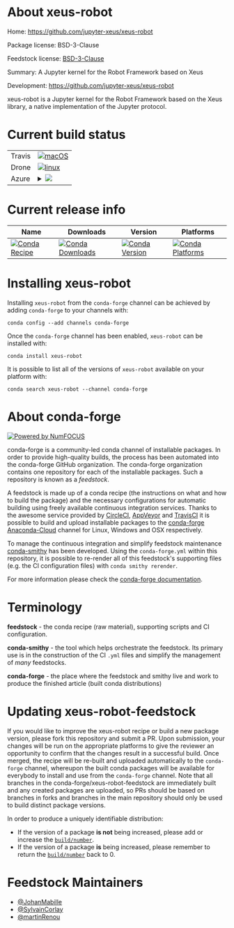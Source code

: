 About xeus-robot
================

Home: https://github.com/jupyter-xeus/xeus-robot

Package license: BSD-3-Clause

Feedstock license: [BSD-3-Clause](https://github.com/conda-forge/xeus-robot-feedstock/blob/master/LICENSE.txt)

Summary: A Jupyter kernel for the Robot Framework based on Xeus

Development: https://github.com/jupyter-xeus/xeus-robot

xeus-robot is a Jupyter kernel for the Robot Framework based on the Xeus library, a native implementation of the Jupyter protocol.

Current build status
====================


<table><tr>
    <td>Travis</td>
    <td>
      <a href="https://travis-ci.com/conda-forge/xeus-robot-feedstock">
        <img alt="macOS" src="https://img.shields.io/travis/com/conda-forge/xeus-robot-feedstock/master.svg?label=macOS">
      </a>
    </td>
  </tr><tr>
    <td>Drone</td>
    <td>
      <a href="https://cloud.drone.io/conda-forge/xeus-robot-feedstock">
        <img alt="linux" src="https://img.shields.io/drone/build/conda-forge/xeus-robot-feedstock/master.svg?label=Linux">
      </a>
    </td>
  </tr>
    
  <tr>
    <td>Azure</td>
    <td>
      <details>
        <summary>
          <a href="https://dev.azure.com/conda-forge/feedstock-builds/_build/latest?definitionId=10871&branchName=master">
            <img src="https://dev.azure.com/conda-forge/feedstock-builds/_apis/build/status/xeus-robot-feedstock?branchName=master">
          </a>
        </summary>
        <table>
          <thead><tr><th>Variant</th><th>Status</th></tr></thead>
          <tbody><tr>
              <td>linux_64_python3.7.____cpythonvariantdefault</td>
              <td>
                <a href="https://dev.azure.com/conda-forge/feedstock-builds/_build/latest?definitionId=10871&branchName=master">
                  <img src="https://dev.azure.com/conda-forge/feedstock-builds/_apis/build/status/xeus-robot-feedstock?branchName=master&jobName=linux&configuration=linux_64_python3.7.____cpythonvariantdefault" alt="variant">
                </a>
              </td>
            </tr><tr>
              <td>linux_64_python3.7.____cpythonvariantstatic</td>
              <td>
                <a href="https://dev.azure.com/conda-forge/feedstock-builds/_build/latest?definitionId=10871&branchName=master">
                  <img src="https://dev.azure.com/conda-forge/feedstock-builds/_apis/build/status/xeus-robot-feedstock?branchName=master&jobName=linux&configuration=linux_64_python3.7.____cpythonvariantstatic" alt="variant">
                </a>
              </td>
            </tr><tr>
              <td>linux_64_python3.8.____cpythonvariantdefault</td>
              <td>
                <a href="https://dev.azure.com/conda-forge/feedstock-builds/_build/latest?definitionId=10871&branchName=master">
                  <img src="https://dev.azure.com/conda-forge/feedstock-builds/_apis/build/status/xeus-robot-feedstock?branchName=master&jobName=linux&configuration=linux_64_python3.8.____cpythonvariantdefault" alt="variant">
                </a>
              </td>
            </tr><tr>
              <td>linux_64_python3.8.____cpythonvariantstatic</td>
              <td>
                <a href="https://dev.azure.com/conda-forge/feedstock-builds/_build/latest?definitionId=10871&branchName=master">
                  <img src="https://dev.azure.com/conda-forge/feedstock-builds/_apis/build/status/xeus-robot-feedstock?branchName=master&jobName=linux&configuration=linux_64_python3.8.____cpythonvariantstatic" alt="variant">
                </a>
              </td>
            </tr><tr>
              <td>linux_64_python3.9.____cpythonvariantdefault</td>
              <td>
                <a href="https://dev.azure.com/conda-forge/feedstock-builds/_build/latest?definitionId=10871&branchName=master">
                  <img src="https://dev.azure.com/conda-forge/feedstock-builds/_apis/build/status/xeus-robot-feedstock?branchName=master&jobName=linux&configuration=linux_64_python3.9.____cpythonvariantdefault" alt="variant">
                </a>
              </td>
            </tr><tr>
              <td>linux_64_python3.9.____cpythonvariantstatic</td>
              <td>
                <a href="https://dev.azure.com/conda-forge/feedstock-builds/_build/latest?definitionId=10871&branchName=master">
                  <img src="https://dev.azure.com/conda-forge/feedstock-builds/_apis/build/status/xeus-robot-feedstock?branchName=master&jobName=linux&configuration=linux_64_python3.9.____cpythonvariantstatic" alt="variant">
                </a>
              </td>
            </tr><tr>
              <td>linux_aarch64_python3.7.____cpythonvariantdefault</td>
              <td>
                <a href="https://dev.azure.com/conda-forge/feedstock-builds/_build/latest?definitionId=10871&branchName=master">
                  <img src="https://dev.azure.com/conda-forge/feedstock-builds/_apis/build/status/xeus-robot-feedstock?branchName=master&jobName=linux&configuration=linux_aarch64_python3.7.____cpythonvariantdefault" alt="variant">
                </a>
              </td>
            </tr><tr>
              <td>linux_aarch64_python3.7.____cpythonvariantstatic</td>
              <td>
                <a href="https://dev.azure.com/conda-forge/feedstock-builds/_build/latest?definitionId=10871&branchName=master">
                  <img src="https://dev.azure.com/conda-forge/feedstock-builds/_apis/build/status/xeus-robot-feedstock?branchName=master&jobName=linux&configuration=linux_aarch64_python3.7.____cpythonvariantstatic" alt="variant">
                </a>
              </td>
            </tr><tr>
              <td>linux_aarch64_python3.8.____cpythonvariantdefault</td>
              <td>
                <a href="https://dev.azure.com/conda-forge/feedstock-builds/_build/latest?definitionId=10871&branchName=master">
                  <img src="https://dev.azure.com/conda-forge/feedstock-builds/_apis/build/status/xeus-robot-feedstock?branchName=master&jobName=linux&configuration=linux_aarch64_python3.8.____cpythonvariantdefault" alt="variant">
                </a>
              </td>
            </tr><tr>
              <td>linux_aarch64_python3.8.____cpythonvariantstatic</td>
              <td>
                <a href="https://dev.azure.com/conda-forge/feedstock-builds/_build/latest?definitionId=10871&branchName=master">
                  <img src="https://dev.azure.com/conda-forge/feedstock-builds/_apis/build/status/xeus-robot-feedstock?branchName=master&jobName=linux&configuration=linux_aarch64_python3.8.____cpythonvariantstatic" alt="variant">
                </a>
              </td>
            </tr><tr>
              <td>linux_aarch64_python3.9.____cpythonvariantdefault</td>
              <td>
                <a href="https://dev.azure.com/conda-forge/feedstock-builds/_build/latest?definitionId=10871&branchName=master">
                  <img src="https://dev.azure.com/conda-forge/feedstock-builds/_apis/build/status/xeus-robot-feedstock?branchName=master&jobName=linux&configuration=linux_aarch64_python3.9.____cpythonvariantdefault" alt="variant">
                </a>
              </td>
            </tr><tr>
              <td>linux_aarch64_python3.9.____cpythonvariantstatic</td>
              <td>
                <a href="https://dev.azure.com/conda-forge/feedstock-builds/_build/latest?definitionId=10871&branchName=master">
                  <img src="https://dev.azure.com/conda-forge/feedstock-builds/_apis/build/status/xeus-robot-feedstock?branchName=master&jobName=linux&configuration=linux_aarch64_python3.9.____cpythonvariantstatic" alt="variant">
                </a>
              </td>
            </tr><tr>
              <td>linux_ppc64le_python3.7.____cpythonvariantdefault</td>
              <td>
                <a href="https://dev.azure.com/conda-forge/feedstock-builds/_build/latest?definitionId=10871&branchName=master">
                  <img src="https://dev.azure.com/conda-forge/feedstock-builds/_apis/build/status/xeus-robot-feedstock?branchName=master&jobName=linux&configuration=linux_ppc64le_python3.7.____cpythonvariantdefault" alt="variant">
                </a>
              </td>
            </tr><tr>
              <td>linux_ppc64le_python3.7.____cpythonvariantstatic</td>
              <td>
                <a href="https://dev.azure.com/conda-forge/feedstock-builds/_build/latest?definitionId=10871&branchName=master">
                  <img src="https://dev.azure.com/conda-forge/feedstock-builds/_apis/build/status/xeus-robot-feedstock?branchName=master&jobName=linux&configuration=linux_ppc64le_python3.7.____cpythonvariantstatic" alt="variant">
                </a>
              </td>
            </tr><tr>
              <td>linux_ppc64le_python3.8.____cpythonvariantdefault</td>
              <td>
                <a href="https://dev.azure.com/conda-forge/feedstock-builds/_build/latest?definitionId=10871&branchName=master">
                  <img src="https://dev.azure.com/conda-forge/feedstock-builds/_apis/build/status/xeus-robot-feedstock?branchName=master&jobName=linux&configuration=linux_ppc64le_python3.8.____cpythonvariantdefault" alt="variant">
                </a>
              </td>
            </tr><tr>
              <td>linux_ppc64le_python3.8.____cpythonvariantstatic</td>
              <td>
                <a href="https://dev.azure.com/conda-forge/feedstock-builds/_build/latest?definitionId=10871&branchName=master">
                  <img src="https://dev.azure.com/conda-forge/feedstock-builds/_apis/build/status/xeus-robot-feedstock?branchName=master&jobName=linux&configuration=linux_ppc64le_python3.8.____cpythonvariantstatic" alt="variant">
                </a>
              </td>
            </tr><tr>
              <td>linux_ppc64le_python3.9.____cpythonvariantdefault</td>
              <td>
                <a href="https://dev.azure.com/conda-forge/feedstock-builds/_build/latest?definitionId=10871&branchName=master">
                  <img src="https://dev.azure.com/conda-forge/feedstock-builds/_apis/build/status/xeus-robot-feedstock?branchName=master&jobName=linux&configuration=linux_ppc64le_python3.9.____cpythonvariantdefault" alt="variant">
                </a>
              </td>
            </tr><tr>
              <td>linux_ppc64le_python3.9.____cpythonvariantstatic</td>
              <td>
                <a href="https://dev.azure.com/conda-forge/feedstock-builds/_build/latest?definitionId=10871&branchName=master">
                  <img src="https://dev.azure.com/conda-forge/feedstock-builds/_apis/build/status/xeus-robot-feedstock?branchName=master&jobName=linux&configuration=linux_ppc64le_python3.9.____cpythonvariantstatic" alt="variant">
                </a>
              </td>
            </tr><tr>
              <td>osx_64_python3.7.____cpythonvariantdefault</td>
              <td>
                <a href="https://dev.azure.com/conda-forge/feedstock-builds/_build/latest?definitionId=10871&branchName=master">
                  <img src="https://dev.azure.com/conda-forge/feedstock-builds/_apis/build/status/xeus-robot-feedstock?branchName=master&jobName=osx&configuration=osx_64_python3.7.____cpythonvariantdefault" alt="variant">
                </a>
              </td>
            </tr><tr>
              <td>osx_64_python3.7.____cpythonvariantstatic</td>
              <td>
                <a href="https://dev.azure.com/conda-forge/feedstock-builds/_build/latest?definitionId=10871&branchName=master">
                  <img src="https://dev.azure.com/conda-forge/feedstock-builds/_apis/build/status/xeus-robot-feedstock?branchName=master&jobName=osx&configuration=osx_64_python3.7.____cpythonvariantstatic" alt="variant">
                </a>
              </td>
            </tr><tr>
              <td>osx_64_python3.8.____cpythonvariantdefault</td>
              <td>
                <a href="https://dev.azure.com/conda-forge/feedstock-builds/_build/latest?definitionId=10871&branchName=master">
                  <img src="https://dev.azure.com/conda-forge/feedstock-builds/_apis/build/status/xeus-robot-feedstock?branchName=master&jobName=osx&configuration=osx_64_python3.8.____cpythonvariantdefault" alt="variant">
                </a>
              </td>
            </tr><tr>
              <td>osx_64_python3.8.____cpythonvariantstatic</td>
              <td>
                <a href="https://dev.azure.com/conda-forge/feedstock-builds/_build/latest?definitionId=10871&branchName=master">
                  <img src="https://dev.azure.com/conda-forge/feedstock-builds/_apis/build/status/xeus-robot-feedstock?branchName=master&jobName=osx&configuration=osx_64_python3.8.____cpythonvariantstatic" alt="variant">
                </a>
              </td>
            </tr><tr>
              <td>osx_64_python3.9.____cpythonvariantdefault</td>
              <td>
                <a href="https://dev.azure.com/conda-forge/feedstock-builds/_build/latest?definitionId=10871&branchName=master">
                  <img src="https://dev.azure.com/conda-forge/feedstock-builds/_apis/build/status/xeus-robot-feedstock?branchName=master&jobName=osx&configuration=osx_64_python3.9.____cpythonvariantdefault" alt="variant">
                </a>
              </td>
            </tr><tr>
              <td>osx_64_python3.9.____cpythonvariantstatic</td>
              <td>
                <a href="https://dev.azure.com/conda-forge/feedstock-builds/_build/latest?definitionId=10871&branchName=master">
                  <img src="https://dev.azure.com/conda-forge/feedstock-builds/_apis/build/status/xeus-robot-feedstock?branchName=master&jobName=osx&configuration=osx_64_python3.9.____cpythonvariantstatic" alt="variant">
                </a>
              </td>
            </tr><tr>
              <td>osx_arm64_python3.8.____cpythonvariantdefault</td>
              <td>
                <a href="https://dev.azure.com/conda-forge/feedstock-builds/_build/latest?definitionId=10871&branchName=master">
                  <img src="https://dev.azure.com/conda-forge/feedstock-builds/_apis/build/status/xeus-robot-feedstock?branchName=master&jobName=osx&configuration=osx_arm64_python3.8.____cpythonvariantdefault" alt="variant">
                </a>
              </td>
            </tr><tr>
              <td>osx_arm64_python3.8.____cpythonvariantstatic</td>
              <td>
                <a href="https://dev.azure.com/conda-forge/feedstock-builds/_build/latest?definitionId=10871&branchName=master">
                  <img src="https://dev.azure.com/conda-forge/feedstock-builds/_apis/build/status/xeus-robot-feedstock?branchName=master&jobName=osx&configuration=osx_arm64_python3.8.____cpythonvariantstatic" alt="variant">
                </a>
              </td>
            </tr><tr>
              <td>osx_arm64_python3.9.____cpythonvariantdefault</td>
              <td>
                <a href="https://dev.azure.com/conda-forge/feedstock-builds/_build/latest?definitionId=10871&branchName=master">
                  <img src="https://dev.azure.com/conda-forge/feedstock-builds/_apis/build/status/xeus-robot-feedstock?branchName=master&jobName=osx&configuration=osx_arm64_python3.9.____cpythonvariantdefault" alt="variant">
                </a>
              </td>
            </tr><tr>
              <td>osx_arm64_python3.9.____cpythonvariantstatic</td>
              <td>
                <a href="https://dev.azure.com/conda-forge/feedstock-builds/_build/latest?definitionId=10871&branchName=master">
                  <img src="https://dev.azure.com/conda-forge/feedstock-builds/_apis/build/status/xeus-robot-feedstock?branchName=master&jobName=osx&configuration=osx_arm64_python3.9.____cpythonvariantstatic" alt="variant">
                </a>
              </td>
            </tr><tr>
              <td>win_64_python3.7.____cpythonvariantdefault</td>
              <td>
                <a href="https://dev.azure.com/conda-forge/feedstock-builds/_build/latest?definitionId=10871&branchName=master">
                  <img src="https://dev.azure.com/conda-forge/feedstock-builds/_apis/build/status/xeus-robot-feedstock?branchName=master&jobName=win&configuration=win_64_python3.7.____cpythonvariantdefault" alt="variant">
                </a>
              </td>
            </tr><tr>
              <td>win_64_python3.7.____cpythonvariantstatic</td>
              <td>
                <a href="https://dev.azure.com/conda-forge/feedstock-builds/_build/latest?definitionId=10871&branchName=master">
                  <img src="https://dev.azure.com/conda-forge/feedstock-builds/_apis/build/status/xeus-robot-feedstock?branchName=master&jobName=win&configuration=win_64_python3.7.____cpythonvariantstatic" alt="variant">
                </a>
              </td>
            </tr><tr>
              <td>win_64_python3.8.____cpythonvariantdefault</td>
              <td>
                <a href="https://dev.azure.com/conda-forge/feedstock-builds/_build/latest?definitionId=10871&branchName=master">
                  <img src="https://dev.azure.com/conda-forge/feedstock-builds/_apis/build/status/xeus-robot-feedstock?branchName=master&jobName=win&configuration=win_64_python3.8.____cpythonvariantdefault" alt="variant">
                </a>
              </td>
            </tr><tr>
              <td>win_64_python3.8.____cpythonvariantstatic</td>
              <td>
                <a href="https://dev.azure.com/conda-forge/feedstock-builds/_build/latest?definitionId=10871&branchName=master">
                  <img src="https://dev.azure.com/conda-forge/feedstock-builds/_apis/build/status/xeus-robot-feedstock?branchName=master&jobName=win&configuration=win_64_python3.8.____cpythonvariantstatic" alt="variant">
                </a>
              </td>
            </tr><tr>
              <td>win_64_python3.9.____cpythonvariantdefault</td>
              <td>
                <a href="https://dev.azure.com/conda-forge/feedstock-builds/_build/latest?definitionId=10871&branchName=master">
                  <img src="https://dev.azure.com/conda-forge/feedstock-builds/_apis/build/status/xeus-robot-feedstock?branchName=master&jobName=win&configuration=win_64_python3.9.____cpythonvariantdefault" alt="variant">
                </a>
              </td>
            </tr><tr>
              <td>win_64_python3.9.____cpythonvariantstatic</td>
              <td>
                <a href="https://dev.azure.com/conda-forge/feedstock-builds/_build/latest?definitionId=10871&branchName=master">
                  <img src="https://dev.azure.com/conda-forge/feedstock-builds/_apis/build/status/xeus-robot-feedstock?branchName=master&jobName=win&configuration=win_64_python3.9.____cpythonvariantstatic" alt="variant">
                </a>
              </td>
            </tr>
          </tbody>
        </table>
      </details>
    </td>
  </tr>
</table>

Current release info
====================

| Name | Downloads | Version | Platforms |
| --- | --- | --- | --- |
| [![Conda Recipe](https://img.shields.io/badge/recipe-xeus--robot-green.svg)](https://anaconda.org/conda-forge/xeus-robot) | [![Conda Downloads](https://img.shields.io/conda/dn/conda-forge/xeus-robot.svg)](https://anaconda.org/conda-forge/xeus-robot) | [![Conda Version](https://img.shields.io/conda/vn/conda-forge/xeus-robot.svg)](https://anaconda.org/conda-forge/xeus-robot) | [![Conda Platforms](https://img.shields.io/conda/pn/conda-forge/xeus-robot.svg)](https://anaconda.org/conda-forge/xeus-robot) |

Installing xeus-robot
=====================

Installing `xeus-robot` from the `conda-forge` channel can be achieved by adding `conda-forge` to your channels with:

```
conda config --add channels conda-forge
```

Once the `conda-forge` channel has been enabled, `xeus-robot` can be installed with:

```
conda install xeus-robot
```

It is possible to list all of the versions of `xeus-robot` available on your platform with:

```
conda search xeus-robot --channel conda-forge
```


About conda-forge
=================

[![Powered by NumFOCUS](https://img.shields.io/badge/powered%20by-NumFOCUS-orange.svg?style=flat&colorA=E1523D&colorB=007D8A)](http://numfocus.org)

conda-forge is a community-led conda channel of installable packages.
In order to provide high-quality builds, the process has been automated into the
conda-forge GitHub organization. The conda-forge organization contains one repository
for each of the installable packages. Such a repository is known as a *feedstock*.

A feedstock is made up of a conda recipe (the instructions on what and how to build
the package) and the necessary configurations for automatic building using freely
available continuous integration services. Thanks to the awesome service provided by
[CircleCI](https://circleci.com/), [AppVeyor](https://www.appveyor.com/)
and [TravisCI](https://travis-ci.com/) it is possible to build and upload installable
packages to the [conda-forge](https://anaconda.org/conda-forge)
[Anaconda-Cloud](https://anaconda.org/) channel for Linux, Windows and OSX respectively.

To manage the continuous integration and simplify feedstock maintenance
[conda-smithy](https://github.com/conda-forge/conda-smithy) has been developed.
Using the ``conda-forge.yml`` within this repository, it is possible to re-render all of
this feedstock's supporting files (e.g. the CI configuration files) with ``conda smithy rerender``.

For more information please check the [conda-forge documentation](https://conda-forge.org/docs/).

Terminology
===========

**feedstock** - the conda recipe (raw material), supporting scripts and CI configuration.

**conda-smithy** - the tool which helps orchestrate the feedstock.
                   Its primary use is in the construction of the CI ``.yml`` files
                   and simplify the management of *many* feedstocks.

**conda-forge** - the place where the feedstock and smithy live and work to
                  produce the finished article (built conda distributions)


Updating xeus-robot-feedstock
=============================

If you would like to improve the xeus-robot recipe or build a new
package version, please fork this repository and submit a PR. Upon submission,
your changes will be run on the appropriate platforms to give the reviewer an
opportunity to confirm that the changes result in a successful build. Once
merged, the recipe will be re-built and uploaded automatically to the
`conda-forge` channel, whereupon the built conda packages will be available for
everybody to install and use from the `conda-forge` channel.
Note that all branches in the conda-forge/xeus-robot-feedstock are
immediately built and any created packages are uploaded, so PRs should be based
on branches in forks and branches in the main repository should only be used to
build distinct package versions.

In order to produce a uniquely identifiable distribution:
 * If the version of a package **is not** being increased, please add or increase
   the [``build/number``](https://docs.conda.io/projects/conda-build/en/latest/resources/define-metadata.html#build-number-and-string).
 * If the version of a package **is** being increased, please remember to return
   the [``build/number``](https://docs.conda.io/projects/conda-build/en/latest/resources/define-metadata.html#build-number-and-string)
   back to 0.

Feedstock Maintainers
=====================

* [@JohanMabille](https://github.com/JohanMabille/)
* [@SylvainCorlay](https://github.com/SylvainCorlay/)
* [@martinRenou](https://github.com/martinRenou/)

